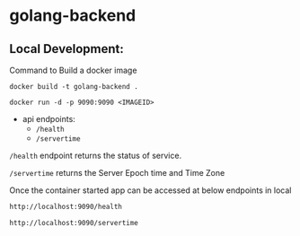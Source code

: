 # golang-backend

## Local Development:
Command to Build a docker image 
```shell
docker build -t golang-backend .
```
```shell
docker run -d -p 9090:9090 <IMAGEID>

```
* api endpoints:
  * `/health`
  * `/servertime`

`/health` endpoint returns the status of service.

`/servertime` returns the Server Epoch time and Time Zone

Once the container started app can be accessed at below endpoints in local
```html
http://localhost:9090/health
```

```html
http://localhost:9090/servertime
```

